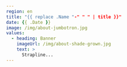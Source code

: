 ```yaml
---
region: en
title: "{{ replace .Name "-" " " | title }}"
date: {{ .Date }}
image: /img/about-jumbotron.jpg
values:
  - heading: Banner
    imageUrl: /img/about-shade-grown.jpg
    text: >
      Strapline...
---
```



